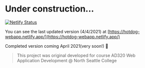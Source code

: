 # Under construction...

[![Netlify Status](https://api.netlify.com/api/v1/badges/595ccb16-3d46-4e57-ad8a-a8a17308c069/deploy-status)](https://app.netlify.com/sites/hotdog-webapp/deploys)

You can see the last updated version (4/4/2021) at [https://hotdog-webapp.netlify.app/](https://hotdog-webapp.netlify.app/)

Completed version coming April 2021(very soon!) 🚧

> This project was original developed for course AD320 Web Application Development @ North Seattle College
